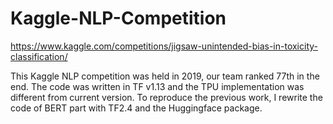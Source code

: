 # Kaggle-NLP-Competition

https://www.kaggle.com/competitions/jigsaw-unintended-bias-in-toxicity-classification/

This Kaggle NLP competition was held in 2019, our team ranked 77th in the end. The code was written in TF v1.13 and the TPU implementation was different from current version. To reproduce the previous work, I rewrite the code of BERT part with TF2.4 and the Huggingface package.
